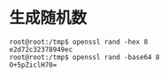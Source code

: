 # 生成随机数
```shell
root@root:/tmp$ openssl rand -hex 8
e2d72c32378949ec
root@root:/tmp$ openssl rand -base64 8
O+5pZiclH70=
```